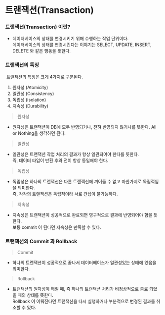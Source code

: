 # 트랜잭션(Transaction)

### 트랜잭션(Transaction) 이란?
- 데이터베이스의 상태를 변경시키기 위해 수행하는 작업 단위이다.<br>
  데이터베이스의 상태를 변경시킨다는 이야기는 SELECT, UPDATE, INSERT, DELETE  와 같은 행동을 뜻한다.

###  트랜잭션의 특징
 트랜잭션의 특징은 크게 4가지로 구분된다. 
 1. 원자성 (Atomicity)
 2. 일관성 (Consistency)
 3. 독립성 (Isolation)
 4. 지속성 (Durability)

>원자성
- 원자성은 트랜잭션이 DB에 모두 반영되거나, 전혀 반영되지 않거나를 뜻한다. All or Nothing을 생각하면 된다.
>일관성
- 일관성은 트랜잭션 작업 처리의 결과가 항상 일관되어야 한다를 뜻한다.<br>
  즉, 데이터 타입이 반환 후와 전이 항상 동일해야 한다.
>독립성
- 독립성은 하나의 트랜잭션은 다른 트랜잭션에 끼어들 수 없고 마찬가지로 독립적임을 의미한다.<br>
  즉, 각각의 트랜잭션은 독립적이라 서로 간섭이 불가능하다.
>지속성
- 지속성은 트랜잭션이 성공적으로 완료되면 영구적으로 결과에 반영되어야 함을 뜻한다.<br> 
  보통 commit 이 된다면 지속성은 만족할 수 있다.
  
### 트랜잭션의 Commit 과 Rollback
>Commit
- 하나의 트랜잭션이 성공적으로 끝나서 데이터베이스가 일관성있는 상태에 있음을 의미한다.
>Rollback
- 트랜잭션의 원자성이 깨질 때, 즉 하나의 트랜잭션 처리가 비정상적으로 종료 되었을 때의 상태를 뜻한다.<br>
  Rollback 이 이뤄진다면 트랜잭션을 다시 실행하거나 부분적으로 변경된 결과를 취소할 수 있다.

